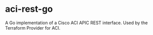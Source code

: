# aci-rest-go

A Go implementation of a Cisco ACI APIC REST interface. Used by the Terraform Provider for ACI.

